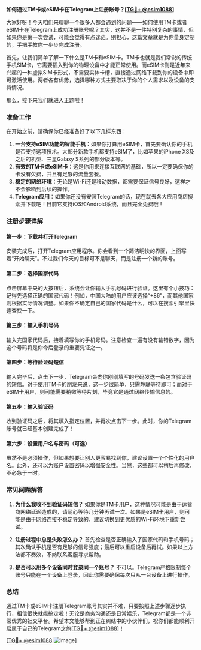 **如何通过TM卡或eSIM卡在Telegram上注册账号？[[TG💪+ @esim1088](https://t.me/s/esim1088)]**

大家好呀！今天咱们来聊聊一个很多人都会遇到的问题——如何使用TM卡或者eSIM卡在Telegram上成功注册账号呢？其实，这并不是一件特别复杂的事情，但如果你是第一次尝试，可能会觉得有点迷茫。别担心，这篇文章就是为你量身定制的，手把手教你一步步完成注册。

首先，让我们简单了解一下什么是TM卡和eSIM卡。TM卡也就是我们常说的传统手机SIM卡，它需要插入到你的物理设备中才能正常使用。而eSIM卡则是近年来兴起的一种虚拟SIM卡形式，不需要实体卡槽，直接通过网络下载到你的设备中即可激活使用。两者各有优势，选择哪种方式主要取决于你的个人需求以及设备的支持情况。

那么，接下来我们就进入正题啦！

### **准备工作**
在开始之前，请确保你已经准备好了以下几样东西：
1. **一台支持eSIM功能的智能手机**：如果你打算用eSIM卡，首先要确认你的手机是否支持这项技术。大部分新款手机都支持eSIM了，比如苹果的iPhone XS及之后的机型、三星Galaxy S系列的部分版本等。
2. **有效的TM卡或eSIM卡**：这是你用来连接互联网的基础，所以一定要确保你的卡没有欠费，并且有足够的流量套餐。
3. **稳定的网络环境**：无论是Wi-Fi还是移动数据，都需要保证信号良好，这样才不会影响到后续的操作。
4. **Telegram应用**：如果你还没有安装Telegram的话，现在就去各大应用商店搜索并下载吧！目前它支持iOS和Android系统，而且完全免费哦！

### **注册步骤详解**

#### **第一步：下载并打开Telegram**
安装完成后，打开Telegram应用程序。你会看到一个简洁明快的界面，上面写着“开始聊天”。不过我们今天的目标可不是聊天，而是注册一个新的账号。

#### **第二步：选择国家代码**
点击屏幕中央的大按钮后，系统会让你输入手机号码进行验证。这里有个小技巧：记得先选择正确的国家代码！例如，中国大陆的用户应该选择“+86”，而其他国家则根据实际情况调整。如果你不确定自己的国家代码是什么，可以在搜索引擎里快速查找一下。

#### **第三步：输入手机号码**
输入完国家代码后，接着填写你的手机号码。注意检查一遍有没有输错数字，因为这个号码将是你今后登录的重要凭证之一。

#### **第四步：等待验证码短信**
输入完毕后，点击下一步，Telegram会向你刚刚填写的号码发送一条包含验证码的短信。对于使用TM卡的朋友来说，这一步很简单，只需静静等待即可；而对于eSIM卡用户，则可能需要稍微等待片刻，毕竟它是通过网络传输信息的。

#### **第五步：输入验证码**
收到验证码之后，将其填入指定位置，并再次点击下一步。此时，你的Telegram账号就已经基本创建完成了！

#### **第六步：设置用户名与密码（可选）**
虽然不是必须操作，但如果想要让别人更容易找到你，建议设置一个个性化的用户名。此外，还可以为账户设置密码以增强安全性。当然，这些都可以稍后再修改，不必急于一时。

### **常见问题解答**

1. **为什么我收不到验证码短信？**
   如果你是TM卡用户，这种情况可能是由于运营商网络延迟造成的，请耐心等待几分钟再试一次。如果是eSIM卡用户，则可能是由于网络连接不稳定导致的，建议切换到更优质的Wi-Fi环境下重新尝试。

2. **注册过程中总是失败怎么办？**
   首先检查是否正确输入了国家代码和手机号码；其次确认手机是否有足够的信号强度；最后可以重启设备后再试。如果以上方法都不奏效，不妨联系客服寻求帮助。

3. **是否可以用多个设备同时登录同一个账号？**
   不可以。Telegram严格限制每个账号只能在一个设备上登录，因此你需要确保每次只从一台设备上进行操作。

### **总结**
通过TM卡或eSIM卡注册Telegram账号其实并不难，只要按照上述步骤逐步执行，相信很快就能搞定啦！无论是商务沟通还是日常娱乐，Telegram都是一个非常优秀的社交平台。希望本文能够帮到正在纠结中的小伙伴们，祝你们都能顺利开启属于自己的Telegram之旅[[TG💪+ @esim1088](https://t.me/s/esim1088)]！

[[TG💪+ @esim1088](https://t.me/s/esim1088) ![Image](https://i.postimg.cc/4NQfJmqS/Snipaste-2025-05-13-00-14-12.png)]